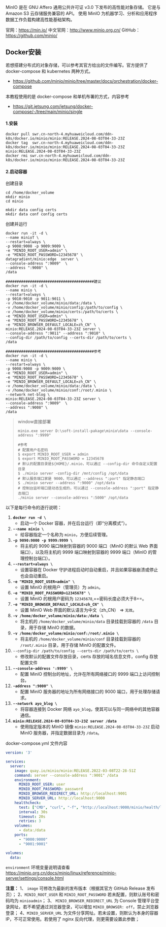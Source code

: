 MinIO 是在 GNU Affero 通用公共许可证 v3.0 下发布的高性能对象存储。 它是与 Amazon S3 云存储服务兼容的 API。 使用 MinIO 为机器学习、分析和应用程序数据工作负载构建高性能基础架构。

官网：https://min.io/
中文官网：http://www.minio.org.cn/
GitHub：https://github.com/minio/

## Docker安装

若想搭建分布式的对象存储，可以参考其官方给出的文件编写。官方提供了 docker-compose 和 kubernetes 两种方式。

- https://github.com/minio/minio/tree/master/docs/orchestration/docker-compose

本教程使用的是 docker-compose 和单机布署的方式，内容参考

- https://git.jetsung.com/jetsung/docker-compose/-/tree/main/minio/single

#### 1.安装

```shell
docker pull swr.cn-north-4.myhuaweicloud.com/ddn-k8s/docker.io/minio/minio:RELEASE.2024-08-03T04-33-23Z
docker tag  swr.cn-north-4.myhuaweicloud.com/ddn-k8s/docker.io/minio/minio:RELEASE.2024-08-03T04-33-23Z  minio:RELEASE.2024-08-03T04-33-23Z
docker rmi swr.cn-north-4.myhuaweicloud.com/ddn-k8s/docker.io/minio/minio:RELEASE.2024-08-03T04-33-23Z
```

#### 2.启动容器

创建目录

```shell
cd /home/docker_volume
mkdir minio
cd minio

mkdir data config certs 
mkdir data conf config certs 
```



创建并运行

```shell
docker run -it -d \
--name minioT \
--restart=always \
-p 9008:9008 -p 9009:9009 \
-e "MINIO_ROOT_USER=admin" \
-e "MINIO_ROOT_PASSWORD=12345678" \
datagradient/minio:edge  server \
--console-address ":9009"  \
--address ":9008" \
/data

########################################建议
docker run -it -d \
--name minio \
--restart=always \
-p 9010:9010 -p 9011:9011 \
-v /home/docker_volume/minio/data:/data \
-v /home/docker_volume/minio/config:/path/to/config \
-v /home/docker_volume/minio/certs:/path/to/certs \
-e "MINIO_ROOT_USER=admin" \
-e "MINIO_ROOT_PASSWORD=12345678" \
-e "MINIO_BROWSER_DEFAULT_LOCALE=zh_CN" \
minio:RELEASE.2024-08-03T04-33-23Z server \
--console-address ":9011" --address ":9010" \
--config-dir /path/to/config --certs-dir /path/to/certs \
/data

########################################参考
docker run -it -d \
--name minio \
--restart=always \
-p 9008:9008 -p 9009:9009 \
-e "MINIO_ROOT_USER=admin" \
-e "MINIO_ROOT_PASSWORD=12345678" \
-e "MINIO_BROWSER_DEFAULT_LOCALE=zh_CN" \
-v /home/docker_volume/minio/data:/data \
-v /home/docker_volume/minio/conf:/root/.minio \
--network net-blog \
minio:RELEASE.2024-08-03T04-33-23Z server \
--console-address ":9009"  \
--address ":9008" \
/data
```

> window直接部署
>
> ```shell
> minio.exe server D:\soft-install-pakage\minio\data --console-address ":9999"
> 
> #参考
> # 配置用户名密码
> $ export MINIO_ROOT_USER = admin
> $ export MINIO_ROOT_PASSWORD = 12345678
> # 默认的配置目录是${HOME}/.minio，可以通过 --config-dir 命令自定义配置目录
> $ ./minio server -config-dir /mnt/config /opt/data
> # 默认服务端口家是 9000，可以通过 --address ":port" 指定静态端口
> $ ./minio server --address ":9000" /opt/data
> # 控制台监听端口是动态生成的，可以通过 --console-address ":port" 指定静态端口
> ./minio server --console-address ":5000" /opt/data
> 
> ```
>
> 

以下是每行命令的逐行说明：

1. **`docker run -d \`**
    - 启动一个 Docker 容器，并在后台运行（即“分离模式”）。
2. **`--name minio \`**
    - 给容器指定一个名称为 `minio`，方便后续管理。
3. **`-p 9090:9000 -p 9999:9999 \`**
    - 将主机的 9090 端口映射到容器的 9000 端口（MinIO 的默认 Web 界面端口），以及将主机的 9999 端口映射到容器的 9999 端口（MinIO 的管理控制台端口）。
4. **`--restart=always \`**
    - 设置容器在 Docker 守护进程启动时自动重启，并且如果容器崩溃或停止也会自动重启。
5. **`-e "MINIO_ROOT_USER=admin" \`**
    - 设置 MinIO 的根用户（管理员）为 `admin`。
6. **`-e "MINIO_ROOT_PASSWORD=12345678" \`**
    - 设置 MinIO 的根用户密码为 `12345678`,==密码长度必须大于8==。
7. **`-e "MINIO_BROWSER_DEFAULT_LOCALE=zh_CN" \`**
    - 设置 MinIO Web 界面的默认语言为中文（zh_CN） => `无效`。
8. **`-v /home/docker_volume/minio/data:/data \`**
    - 将主机的 `/home/docker_volume/minio/data` 目录挂载到容器的 `/data` 目录，用于存储 MinIO 的数据。
9. **`-v /home/docker_volume/minio/conf:/root/.minio \`**
    - 将主机的 `/home/docker_volume/minio/conf` 目录挂载到容器的 `/root/.minio` 目录，用于存储 MinIO 的配置文件。
10. `--config-dir /path/to/config --certs-dir /path/to/certs \`
    - 修改默认的配置文件存放目录，certs 存放的域名信息文件，config 存放配置文件
11. **`--console-address ':9999' \`**
    - 配置 MinIO 控制台的地址，允许在所有网络接口的 9999 端口上访问控制台。
12. **`-address ":9000" \`**
    - 配置 MinIO 服务器的地址为所有网络接口的 9000 端口，用于处理存储请求。
13. **`--network ayo_blog \`**
    - 将容器连接到 Docker 网络 `ayo_blog`，使其可以与同一网络中的其他容器通信。
14. **`minio:RELEASE.2024-08-03T04-33-23Z server /data`**
    - 使用指定版本的 MinIO 镜像 `minio:RELEASE.2024-08-03T04-33-23Z` 启动 MinIO 服务器，并指定数据目录为 `/data`。

docker-compose.yml 文件内容

```yaml
version: '3'

services:
  server:
    image: quay.io/minio/minio:RELEASE.2022-03-08T22-28-51Z
    command: server --console-address ":9001" /data
    environment:
      MINIO_ROOT_USER: user
      MINIO_ROOT_PASSWORD: password
      MINIO_BROWSER_REDIRECT_URL: http://localhost:9001
      MINIO_SERVER_URL: http://localhost:9000
    healthcheck:
      test: ["CMD", "curl", "-f", "http://localhost:9000/minio/health/live"]
      interval: 30s
      timeout: 20s
      retries: 3
    volumes:
      - data:/data
    ports:
      - "9000:9000"
      - "9001:9001"

volumes:
  data:
```

`environment` 环境变量说明请查看 https://minio.org.cn/docs/minio/linux/reference/minio-server/settings/console.html

**注意：**
1、 `image` 可修改为最新的发布版本（根据其官方 GitHub Release 发布页）；
2、`MINIO_ROOT_USER` 和 `MINIO_ROOT_PASSWORD` 若未配置，则默认账号和密码均为 `minioadmin`；
3、 `MINIO_BROWSER_REDIRECT_URL` 为 Console 管理平台登录网址，若不希望通过浏览器登录，可以增加 `MINIO_BROWSER: off`，禁止浏览器登录；
4、`MINIO_SERVER_URL` 为文件分享网址。若未设置，则默认为本身的容器 IP，不可正常使用。若使用了 nginx 反向代理，则更需要设置此参数；

